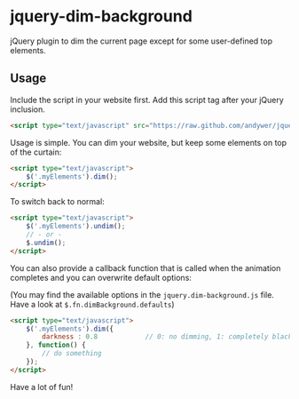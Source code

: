jquery-dim-background
=====================

jQuery plugin to dim the current page except for some user-defined top elements.


Usage
-----

Include the script in your website first. Add this script tag after your jQuery inclusion.

```html
<script type="text/javascript" src="https://raw.github.com/andywer/jquery-dim-background/master/jquery.dim-background.js"></script>
```


Usage is simple. You can dim your website, but keep some elements on top of the curtain:

```html
<script type="text/javascript">
    $('.myElements').dim();
</script>
```


To switch back to normal:

```html
<script type="text/javascript">
    $('.myElements').undim();
    // - or -
    $.undim();
</script>
```


You can also provide a callback function that is called when the animation completes and you can overwrite default options:

(You may find the available options in the `jquery.dim-background.js` file. Have a look at `$.fn.dimBackground.defaults`)

```html
<script type="text/javascript">
    $('.myElements').dim({
        darkness : 0.8            // 0: no dimming, 1: completely black
    }, function() {
        // do something
    });
</script>
```


Have a lot of fun!
